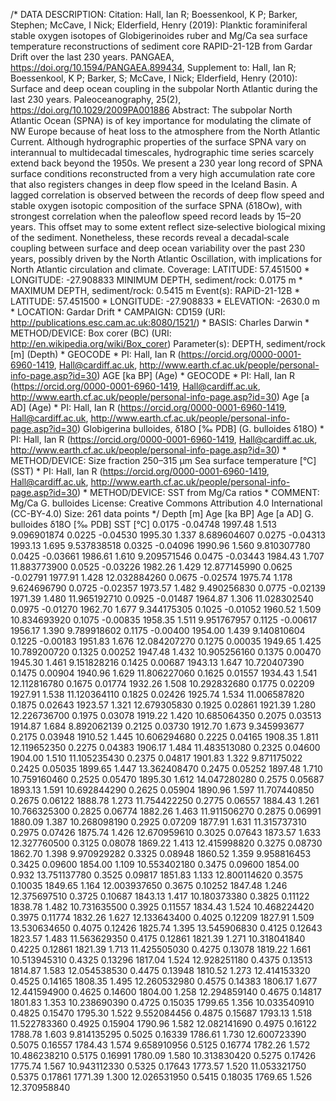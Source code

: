 /* DATA DESCRIPTION:
Citation:	Hall, Ian R; Boessenkool, K P; Barker, Stephen; McCave, I Nick; Elderfield, Henry (2019): Planktic foraminiferal stable oxygen isotopes of Globigerinoides ruber and Mg/Ca sea surface temperature reconstructions of sediment core RAPID-21-12B from Gardar Drift over the last 230 years. PANGAEA, https://doi.org/10.1594/PANGAEA.899434, 
	Supplement to: Hall, Ian R; Boessenkool, K P; Barker, S; McCave, I Nick; Elderfield, Henry (2010): Surface and deep ocean coupling in the subpolar North Atlantic during the last 230 years. Paleoceanography, 25(2), https://doi.org/10.1029/2009PA001886
Abstract:	The subpolar North Atlantic Ocean (SPNA) is of key importance for modulating the climate of NW Europe because of heat loss to the atmosphere from the North Atlantic Current. Although hydrographic properties of the surface SPNA vary on interannual to multidecadal timescales, hydrographic time series scarcely extend back beyond the 1950s. We present a 230 year long record of SPNA surface conditions reconstructed from a very high accumulation rate core that also registers changes in deep flow speed in the Iceland Basin. A lagged correlation is observed between the records of deep flow speed and stable oxygen isotopic composition of the surface SPNA (δ18Ow), with strongest correlation when the paleoflow speed record leads by 15–20 years. This offset may to some extent reflect size‐selective biological mixing of the sediment. Nonetheless, these records reveal a decadal‐scale coupling between surface and deep ocean variability over the past 230 years, possibly driven by the North Atlantic Oscillation, with implications for North Atlantic circulation and climate.
Coverage:	LATITUDE: 57.451500 * LONGITUDE: -27.908833
	MINIMUM DEPTH, sediment/rock: 0.0175 m * MAXIMUM DEPTH, sediment/rock: 0.5415 m
Event(s):	RAPiD-21-12B * LATITUDE: 57.451500 * LONGITUDE: -27.908833 * ELEVATION: -2630.0 m * LOCATION: Gardar Drift * CAMPAIGN: CD159 (URI: http://publications.esc.cam.ac.uk:8080/1521/) * BASIS: Charles Darwin * METHOD/DEVICE: Box corer (BC) (URI: http://en.wikipedia.org/wiki/Box_corer)
Parameter(s):	DEPTH, sediment/rock [m] (Depth) * GEOCODE * PI: Hall, Ian R (https://orcid.org/0000-0001-6960-1419, Hall@cardiff.ac.uk, http://www.earth.cf.ac.uk/people/personal-info-page.asp?id=30)
	AGE [ka BP] (Age) * GEOCODE * PI: Hall, Ian R (https://orcid.org/0000-0001-6960-1419, Hall@cardiff.ac.uk, http://www.earth.cf.ac.uk/people/personal-info-page.asp?id=30)
	Age [a AD] (Age) * PI: Hall, Ian R (https://orcid.org/0000-0001-6960-1419, Hall@cardiff.ac.uk, http://www.earth.cf.ac.uk/people/personal-info-page.asp?id=30)
	Globigerina bulloides, δ18O [‰ PDB] (G. bulloides δ18O) * PI: Hall, Ian R (https://orcid.org/0000-0001-6960-1419, Hall@cardiff.ac.uk, http://www.earth.cf.ac.uk/people/personal-info-page.asp?id=30) * METHOD/DEVICE: Size fraction 250–315 μm
	Sea surface temperature [°C] (SST) * PI: Hall, Ian R (https://orcid.org/0000-0001-6960-1419, Hall@cardiff.ac.uk, http://www.earth.cf.ac.uk/people/personal-info-page.asp?id=30) * METHOD/DEVICE: SST from Mg/Ca ratios * COMMENT: Mg/Ca G. bulloides
License:	Creative Commons Attribution 4.0 International (CC-BY-4.0)
Size:	261 data points
*/
Depth [m]	Age [ka BP]	Age [a AD]	G. bulloides δ18O [‰ PDB]	SST [°C]
0.0175	-0.04748	1997.48	1.513	9.096901874
0.0225	-0.04530	1995.30	1.337	8.689604607
0.0275	-0.04313	1993.13	1.695	9.537838518
0.0325	-0.04096	1990.96	1.560	9.810307780
0.0425	-0.03661	1986.61	1.610	9.209571546
0.0475	-0.03443	1984.43	1.707	11.883773900
0.0525	-0.03226	1982.26	1.429	12.877145990
0.0625	-0.02791	1977.91	1.428	12.032884260
0.0675	-0.02574	1975.74	1.178	9.624696790
0.0725	-0.02357	1973.57	1.482	9.490256830
0.0775	-0.02139	1971.39	1.480	11.965192710
0.0925	-0.01487	1964.87	1.306	11.028302540
0.0975	-0.01270	1962.70	1.677	9.344175305
0.1025	-0.01052	1960.52	1.509	10.834693920
0.1075	-0.00835	1958.35	1.511	9.951767957
0.1125	-0.00617	1956.17	1.390	9.789918602
0.1175	-0.00400	1954.00	1.439	9.140810604
0.1225	-0.00183	1951.83	1.676	12.084207270
0.1275	0.00035	1949.65	1.425	10.789200720
0.1325	0.00252	1947.48	1.432	10.905256160
0.1375	0.00470	1945.30	1.461	9.151828216
0.1425	0.00687	1943.13	1.647	10.720407390
0.1475	0.00904	1940.96	1.629	11.806227060
0.1625	0.01557	1934.43	1.541	12.112816780
0.1675	0.01774	1932.26	1.508	10.292832680
0.1775	0.02209	1927.91	1.538	11.120364110
0.1825	0.02426	1925.74	1.534	11.006587820
0.1875	0.02643	1923.57	1.321	12.679305830
0.1925	0.02861	1921.39	1.280	12.226736700
0.1975	0.03078	1919.22	1.420	10.685064350
0.2075	0.03513	1914.87	1.684	8.892062139
0.2125	0.03730	1912.70	1.673	9.345993677
0.2175	0.03948	1910.52	1.445	10.606294680
0.2225	0.04165	1908.35	1.811	12.119652350
0.2275	0.04383	1906.17	1.484	11.483513080
0.2325	0.04600	1904.00	1.510	11.105235430
0.2375	0.04817	1901.83	1.322	9.871175022
0.2425	0.05035	1899.65	1.447	13.362408470
0.2475	0.05252	1897.48	1.710	10.759160460
0.2525	0.05470	1895.30	1.612	14.047280280
0.2575	0.05687	1893.13	1.591	10.692844290
0.2625	0.05904	1890.96	1.597	11.707440850
0.2675	0.06122	1888.78	1.273	11.754422250
0.2775	0.06557	1884.43	1.261	10.766325300
0.2825	0.06774	1882.26	1.463	11.911506270
0.2875	0.06991	1880.09	1.387	10.268098190
0.2925	0.07209	1877.91	1.631	11.315737310
0.2975	0.07426	1875.74	1.426	12.670959610
0.3025	0.07643	1873.57	1.633	12.327760500
0.3125	0.08078	1869.22	1.413	12.415998820
0.3275	0.08730	1862.70	1.398	9.970929282
0.3325	0.08948	1860.52	1.359	9.958816453
0.3425	0.09600	1854.00	1.109	10.553402180
0.3475	0.09600	1854.00	0.932	13.751137780
0.3525	0.09817	1851.83	1.133	12.800114620
0.3575	0.10035	1849.65	1.164	12.003937650
0.3675	0.10252	1847.48	1.246	12.375697510
0.3725	0.10687	1843.13	1.417	10.180373380
0.3825	0.11122	1838.78	1.482	10.731635500
0.3925	0.11557	1834.43	1.524	10.468224420
0.3975	0.11774	1832.26	1.627	12.133643400
0.4025	0.12209	1827.91	1.509	13.530634650
0.4075	0.12426	1825.74	1.395	13.545906830
0.4125	0.12643	1823.57	1.483	11.563629350
0.4175	0.12861	1821.39	1.271	10.318041840
0.4225	0.12861	1821.39	1.713	11.425505030
0.4275	0.13078	1819.22	1.661	10.513945310
0.4325	0.13296	1817.04	1.524	12.928251180
0.4375	0.13513	1814.87	1.583	12.054538530
0.4475	0.13948	1810.52	1.273	12.414153320
0.4525	0.14165	1808.35	1.495	12.260532980
0.4575	0.14383	1806.17	1.677	12.441594900
0.4625	0.14600	1804.00	1.258	12.294859140
0.4675	0.14817	1801.83	1.353	10.238690390
0.4725	0.15035	1799.65	1.356	10.033540910
0.4825	0.15470	1795.30	1.522	9.552084456
0.4875	0.15687	1793.13	1.518	11.522783360
0.4925	0.15904	1790.96	1.582	12.082141690
0.4975	0.16122	1788.78	1.603	9.814135295
0.5025	0.16339	1786.61	1.730	12.600723390
0.5075	0.16557	1784.43	1.574	9.658910956
0.5125	0.16774	1782.26	1.572	10.486238210
0.5175	0.16991	1780.09	1.580	10.313830420
0.5275	0.17426	1775.74	1.567	10.943112330
0.5325	0.17643	1773.57	1.520	11.053321750
0.5375	0.17861	1771.39	1.300	12.026531950
0.5415	0.18035	1769.65	1.526	12.370958840
